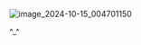![image_2024-10-15_004701150](https://github.com/user-attachments/assets/4c61f79d-2af8-4b03-b047-691b860e0609)







^_^ 
